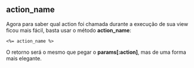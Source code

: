 ## action\_name

Agora para saber qual action foi chamada durante a execução de sua view ficou mais fácil, basta usar o método **action\_name**:

	<%= action_name %>

O retorno será o mesmo que pegar o **params[:action]**, mas de uma forma mais elegante.
